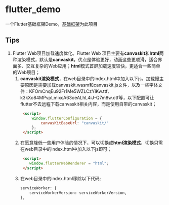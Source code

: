 # flutter_demo

一个Flutter基础框架Demo，[基础框架](https://github.com/yxr2222222/yxr_flutter_basic)为此项目

## Tips

1. Flutter Web项目加载速度优化。Flutter Web 项目主要有**canvaskit**和**html**两种渲染模式，默认是**canvaskit**，优点是体验更好，动画这些更顺滑，适合界面多、交互复杂的Web应用；**html**模式首屏加载速度较快，更适合一些简单的Web项目；
    1. **canvaskit渲染模式**，在web目录中的index.html中加入以下js。加载慢主要原因是需要加载canvaskit.wasm和canvaskit.js文件，以及一些字体文件：KFOmCnqEu92Fr1Me5WZLCzYlKw.ttf、k3kXo84MPvpLmixcA63oeALhL4iJ-Q7m8w.otf等，以下配置可让flutter不去远程下载canvaskit相关内容，而是使用自带的canvaskit；
       ```html
        <script>
            window.flutterConfiguration = {
                canvasKitBaseUrl: "canvaskit/"
            };
        </script>
        ```
    2. 在愿意降低一些用户体验的情况下，可以切换成**html渲染模式**，切换只需在web目录中的index.html中加入以下js即可；
        ```html
         <script>
            window.flutterWebRenderer = "html";
         </script>
       ```
    3. 在web目录中的index.html移除以下代码;
        ```html
        serviceWorker: {
            serviceWorkerVersion: serviceWorkerVersion,
        },
       ```

